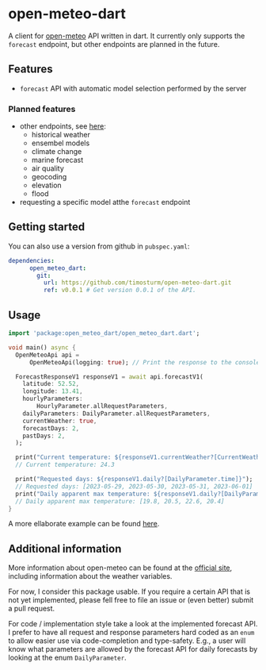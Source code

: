<!-- 
This README describes the package. If you publish this package to pub.dev,
this README's contents appear on the landing page for your package.

For information about how to write a good package README, see the guide for
[writing package pages](https://dart.dev/guides/libraries/writing-package-pages). 

For general information about developing packages, see the Dart guide for
[creating packages](https://dart.dev/guides/libraries/create-library-packages)
and the Flutter guide for
[developing packages and plugins](https://flutter.dev/developing-packages). 
-->

# open-meteo-dart
A client for [open-meteo](https://open-meteo.com/) API written in dart.
It currently only supports the `forecast` endpoint, but other endpoints are planned in the future.


## Features

- `forecast` API with automatic model selection performed by the server

### Planned features
- other endpoints, see [here](https://open-meteo.com/en/docs):
    - historical weather
    - ensembel models
    - climate change
    - marine forecast
    - air quality
    - geocoding
    - elevation
    - flood
- requesting a specific model atthe `forecast` endpoint

## Getting started

<!-- TODO Add this when the package is available at pub.dev
You can use the command line to add the dependency with the latest stable version:
```shell
$ dart pub add open-meteo-dart
```
-->

<!--
You can manually add the dependency in your `pubspec.yaml`:
```yaml
dependencies:
    open-meteo-dart:
        git: https://github.com/timosturm/open-meteo-dart.git
        ref: stable # TODO inlcude a tag here!
```
-->

You can also use a version from github in `pubspec.yaml`:
```yaml
dependencies:
      open_meteo_dart:
        git: 
          url: https://github.com/timosturm/open-meteo-dart.git
          ref: v0.0.1 # Get version 0.0.1 of the API.
```


## Usage

<!-- TODO Automatically include the example from example/short_example.dart -->
```dart
import 'package:open_meteo_dart/open_meteo_dart.dart';

void main() async {
  OpenMeteoApi api =
      OpenMeteoApi(logging: true); // Print the response to the console.

  ForecastResponseV1 responseV1 = await api.forecastV1(
    latitude: 52.52,
    longitude: 13.41,
    hourlyParameters:
        HourlyParameter.allRequestParameters, 
    dailyParameters: DailyParameter.allRequestParameters,
    currentWeather: true,
    forecastDays: 2,
    pastDays: 2,
  );

  print("Current temperature: ${responseV1.currentWeather?[CurrentWeatherParameter.temperature]}");
  // Current temperature: 24.3

  print("Requested days: ${responseV1.daily?[DailyParameter.time]}");
  // Requested days: [2023-05-29, 2023-05-30, 2023-05-31, 2023-06-01]
  print("Daily apparent max temperature: ${responseV1.daily?[DailyParameter.apparentTemperatureMax]}");
  // Daily apparent max temperature: [19.8, 20.5, 22.6, 20.4]
}
```

A more ellaborate example can be found [here](example/example.dart).

## Additional information

More information about open-meteo can be found at the [official site](https://open-meteo.com/), including information about the weather variables.

For now, I consider this package usable. If you require a certain API that is not yet implemented, please fell free to file an issue or (even better) submit a pull request.

For code / implementation style take a look at the implemented forecast API. I prefer to have all request and response parameters hard coded as an `enum` to allow easier use via code-completion and type-safety. E.g., a user will know what parameters are allowed by the forecast API for daily forecasts by looking at the enum `DailyParameter`.

